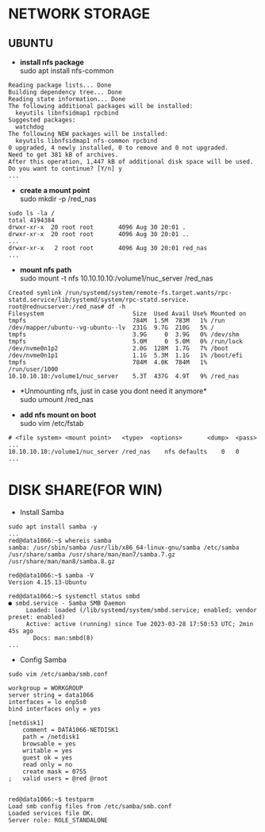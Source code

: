 # NETWORK STORAGE

## UBUNTU

- **install nfs package**  
sudo apt install nfs-common
```
Reading package lists... Done
Building dependency tree... Done
Reading state information... Done
The following additional packages will be installed:
  keyutils libnfsidmap1 rpcbind
Suggested packages:
  watchdog
The following NEW packages will be installed:
  keyutils libnfsidmap1 nfs-common rpcbind
0 upgraded, 4 newly installed, 0 to remove and 0 not upgraded.
Need to get 381 kB of archives.
After this operation, 1,447 kB of additional disk space will be used.
Do you want to continue? [Y/n] y
...
```
- **create a mount point**  
sudo mkdir -p /red_nas
```
sudo ls -la /
total 4194384
drwxr-xr-x  20 root root       4096 Aug 30 20:01 .
drwxr-xr-x  20 root root       4096 Aug 30 20:01 ..
...
drwxr-xr-x   2 root root       4096 Aug 30 20:01 red_nas
...
```
- **mount nfs path**  
sudo mount -t nfs 10.10.10.10:/volume1/nuc_server /red_nas
```
Created symlink /run/systemd/system/remote-fs.target.wants/rpc-statd.service/lib/systemd/system/rpc-statd.service.
root@rednucserver:/red_nas# df -h
Filesystem                         Size  Used Avail Use% Mounted on
tmpfs                              784M  1.5M  783M   1% /run
/dev/mapper/ubuntu--vg-ubuntu--lv  231G  9.7G  210G   5% /
tmpfs                              3.9G     0  3.9G   0% /dev/shm
tmpfs                              5.0M     0  5.0M   0% /run/lock
/dev/nvme0n1p2                     2.0G  128M  1.7G   7% /boot
/dev/nvme0n1p1                     1.1G  5.3M  1.1G   1% /boot/efi
tmpfs                              784M  4.0K  784M   1% /run/user/1000
10.10.10.10:/volume1/nuc_server    5.3T  437G  4.9T   9% /red_nas
```
- \*Unmounting nfs, just in case you dont need it anymore\*  
sudo umount /red_nas

- **add nfs mount on boot**  
sudo vim /etc/fstab
```
# <file system> <mount point>   <type>  <options>       <dump>  <pass>
...
10.10.10.10:/volume1/nuc_server /red_nas    nfs defaults    0   0
...
```

# DISK SHARE(FOR WIN)
- Install Samba
```
sudo apt install samba -y
...
red@data1066:~$ whereis samba
samba: /usr/sbin/samba /usr/lib/x86_64-linux-gnu/samba /etc/samba /usr/share/samba /usr/share/man/man7/samba.7.gz /usr/share/man/man8/samba.8.gz

red@data1066:~$ samba -V
Version 4.15.13-Ubuntu

red@data1066:~$ systemctl status smbd
● smbd.service - Samba SMB Daemon
     Loaded: loaded (/lib/systemd/system/smbd.service; enabled; vendor preset: enabled)
     Active: active (running) since Tue 2023-03-28 17:50:53 UTC; 2min 45s ago
       Docs: man:smbd(8)
...
```
- Config Samba
```
sudo vim /etc/samba/smb.conf

workgroup = WORKGROUP
server string = data1066
interfaces = lo enp5s0
bind interfaces only = yes

[netdisk1]
    comment = DATA1066-NETDISK1
    path = /netdisk1
    browsable = yes
    writable = yes
    guest ok = yes
    read only = no
    create mask = 0755
;   valid users = @red @root


red@data1066:~$ testparm
Load smb config files from /etc/samba/smb.conf
Loaded services file OK.
Server role: ROLE_STANDALONE
```

